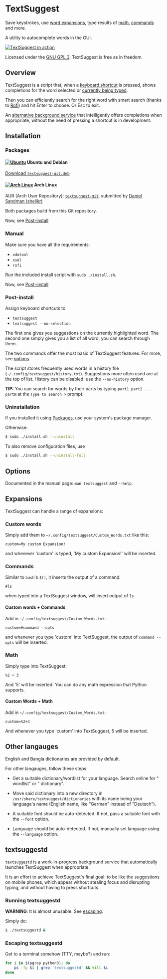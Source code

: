 # TextSuggest

Save keystrokes, use [word expansions](#custom-words), type results of [math](#math), [commands](#commands) and more.

A utility to autocomplete words in the GUI.

[![TextSuggest in action](http://i.imgur.com/qa2PExH.gif)](http://i.imgur.com/qa2PExH.gif)

Licensed under the [GNU GPL 3](https://www.gnu.org/licenses/gpl.txt). TextSuggest is free as in freedom.

## Overview

TextSuggest is a script that, when a [keyboard shortcut](#post-install) is pressed, shows completions for the word selected or [currently being typed](#auto-selection).

Then you can efficiently search for the right word with smart search (thanks to [Rofi](https://github.com/DaveDavenport/Rofi)) and hit Enter to choose. Or Esc to exit.

An [alternative background service](#textsuggestd) that intelligently offers completions when appropriate, without the need of pressing a shortcut is in development.

## Installation

### Packages

#### [![Ubuntu](https://www.pylint.org/assets/img/ubuntu.png)](https://ubuntu.com) Ubuntu and Debian

[Download `textsuggest-git.deb`](https://github.com/bharadwaj-raju/packages/raw/master/TextSuggest/textsuggest-git.deb)

#### [![Arch Linux](https://www.pylint.org/assets/img/arch.png)](https://archlinux.org) Arch Linux

AUR (Arch User Repository): [`textsuggest-git`](https://aur.archlinux.org/packages/textsuggest-git/), submitted by [Daniel Sandman (shellkr)](https://github.com/shellkr)

Both packages build from this Git repository.

Now, see [Post-install](#post-install)

### Manual

Make sure you have all the requirements:

 - `xdotool`
 - `xsel`
 - `rofi`

Run the included install script with `sudo ./install.sh`.

Now, see [Post-install](#post-install)

### Post-install

Assign keyboard shortcuts to

- `textsuggest`
- `textsuggest --no-selection`

The first one gives you suggestions on the currently highlighted word.
The second one simply gives you a list of all word, you can search through them.

The two commands offer the most basic of TextSuggest features. For more, see [options](#options)

The script stores frequently used words in a history file (`~/.config/textsuggest/history.txt`). Suggestions more often used
are at the top of list. History can be disabled: use the `--no-history` option.

**TIP:** You can search for words by their parts by
typing `part1 part2 ... partN` at the `Type to search >` prompt.

### Uninstallation

If you installed it using [Packages](#packages), use your system's package manager.

Otherwise:

```bash
$ sudo ./install.sh --uninstall
```

To also remove configuration files, use

```bash
$ sudo ./install.sh --uninstall-full
```

## Options

Documented in the manual page: `man textsuggest` and `--help`.

## Expansions

TextSuggest can handle a range of expansions:

### Custom words

Simply add them to `~/.config/textsuggest/Custom_Words.txt` like this:

    custom=My custom Expansion!

and whenever 'custom' is typed, 'My custom Expansion!' will be inserted.

### Commands

Similar to `bash`'s `$()`, it inserts the output of a command:

    #ls

when typed into a TextSuggest window, will insert output of `ls`

#### Custom words + Commands

Add in `~/.config/textsuggest/Custom_Words.txt`:

    custom=#command --opts

and whenever you type 'custom' into TextSuggest, the output of `command --opts` will be inserted.

### Math

Simply type into TextSuggest:

    %2 + 3

And '5' will be inserted. You can do any math expression that Python supports.

#### Custom Words + Math

Add in `~/.config/textsuggest/Custom_Words.txt`:

    custom=%2+3

And whenever you type 'custom' into TextSuggest, 5 will be inserted.

## Other langauges

English and Bangla dictionaries are provided by default.

For other langauges, follow these steps:

- Get a suitable dictionary/wordlist for your language. Search online for "<language name> wordlist" or "<language name> dictionary".

- Move said dictionary into a new directory in `/usr/share/textsuggest/dictionaries` with its name being your language's name (English name, like "German" instead of "Deutsch").

- A suitable font should be auto-detected. If not, pass a suitable font with the `--font` option.

- Language should be auto-detected. If not, manually set language using the `--language` option.

## textsuggestd

`textsuggestd` is a work-in-progress background service that automatically launches TextSuggest when appropriate.

It is an effort to achieve TextSuggest's final goal: to be like the suggestions on mobile phones, which appear without stealing focus and disrupting typing, and without having to press shortcuts.

### Running textsuggestd

**WARNING**: It is almost unusable. See [escaping](#escaping-textsuggestd).

Simply do:

```bash
$ ./textsuggestd &
```

### Escaping textsuggestd

Get to a terminal somehow (TTY, maybe?) and run:

```bash
for i in $(pgrep python3); do
    ps -fp $i | grep 'textsuggestd' && kill $i
done
```
